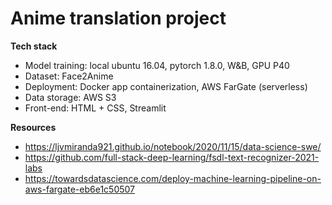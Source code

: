 # **Anime translation project**

**Tech stack**

- Model training: local ubuntu 16.04, pytorch 1.8.0, W&B, GPU P40 
- Dataset: Face2Anime 
- Deployment: Docker app containerization, AWS FarGate (serverless) 
- Data storage: AWS S3
- Front-end: HTML + CSS, Streamlit 


**Resources**
 - https://ljvmiranda921.github.io/notebook/2020/11/15/data-science-swe/
 - https://github.com/full-stack-deep-learning/fsdl-text-recognizer-2021-labs
 - https://towardsdatascience.com/deploy-machine-learning-pipeline-on-aws-fargate-eb6e1c50507

